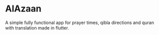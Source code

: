 # AlAzaan

A simple fully functional app for prayer times, qibla directions and quran with translation made in flutter.
